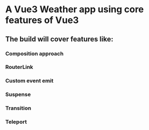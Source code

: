 # A Vue3 Weather app using core features of Vue3

## The build will cover features like:

### Composition approach
### RouterLink
### Custom event emit
### Suspense
### Transition
### Teleport
